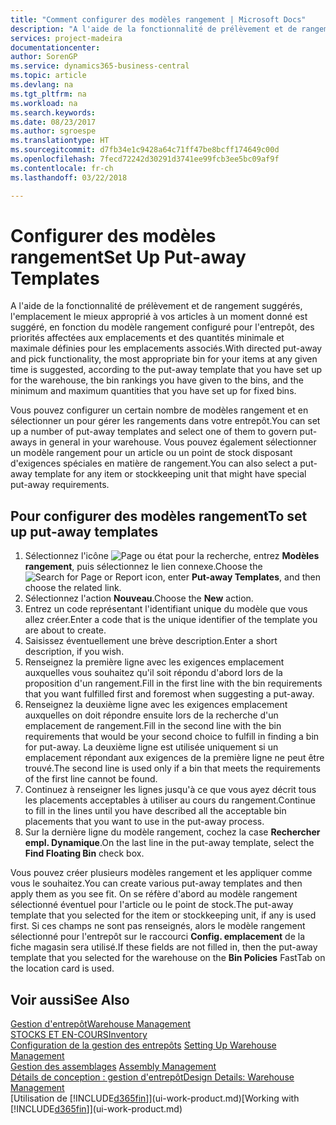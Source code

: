 ```yaml
---
title: "Comment configurer des modèles rangement | Microsoft Docs"
description: "A l'aide de la fonctionnalité de prélèvement et de rangement suggérés, l'emplacement le mieux approprié à vos articles à un moment donné est suggéré, en fonction du modèle rangement configuré pour l'entrepôt, des priorités affectées aux emplacements et des quantités minimale et maximale définies pour les emplacements associés."
services: project-madeira
documentationcenter: 
author: SorenGP
ms.service: dynamics365-business-central
ms.topic: article
ms.devlang: na
ms.tgt_pltfrm: na
ms.workload: na
ms.search.keywords: 
ms.date: 08/23/2017
ms.author: sgroespe
ms.translationtype: HT
ms.sourcegitcommit: d7fb34e1c9428a64c71ff47be8bcff174649c00d
ms.openlocfilehash: 7fecd72242d30291d3741ee99fcb3ee5bc09af9f
ms.contentlocale: fr-ch
ms.lasthandoff: 03/22/2018

---
```

# <a name="set-up-put-away-templates"></a><span data-ttu-id="3075b-103">Configurer des modèles rangement</span><span class="sxs-lookup"><span data-stu-id="3075b-103">Set Up Put-away Templates</span></span>
<span data-ttu-id="3075b-104">A l'aide de la fonctionnalité de prélèvement et de rangement suggérés, l'emplacement le mieux approprié à vos articles à un moment donné est suggéré, en fonction du modèle rangement configuré pour l'entrepôt, des priorités affectées aux emplacements et des quantités minimale et maximale définies pour les emplacements associés.</span><span class="sxs-lookup"><span data-stu-id="3075b-104">With directed put-away and pick functionality, the most appropriate bin for your items at any given time is suggested, according to the put-away template that you have set up for the warehouse, the bin rankings you have given to the bins, and the minimum and maximum quantities that you have set up for fixed bins.</span></span>  

<span data-ttu-id="3075b-105">Vous pouvez configurer un certain nombre de modèles rangement et en sélectionner un pour gérer les rangements dans votre entrepôt.</span><span class="sxs-lookup"><span data-stu-id="3075b-105">You can set up a number of put-away templates and select one of them to govern put-aways in general in your warehouse.</span></span> <span data-ttu-id="3075b-106">Vous pouvez également sélectionner un modèle rangement pour un article ou un point de stock disposant d'exigences spéciales en matière de rangement.</span><span class="sxs-lookup"><span data-stu-id="3075b-106">You can also select a put-away template for any item or stockkeeping unit that might have special put-away requirements.</span></span>  

## <a name="to-set-up-put-away-templates"></a><span data-ttu-id="3075b-107">Pour configurer des modèles rangement</span><span class="sxs-lookup"><span data-stu-id="3075b-107">To set up put-away templates</span></span>  
1.  <span data-ttu-id="3075b-108">Sélectionnez l'icône ![Page ou état pour la recherche](media/ui-search/search_small.png "Page ou état pour la recherche"), entrez **Modèles rangement**, puis sélectionnez le lien connexe.</span><span class="sxs-lookup"><span data-stu-id="3075b-108">Choose the ![Search for Page or Report](media/ui-search/search_small.png "Search for Page or Report icon") icon, enter **Put-away Templates**, and then choose the related link.</span></span>  
2.  <span data-ttu-id="3075b-109">Sélectionnez l'action **Nouveau**.</span><span class="sxs-lookup"><span data-stu-id="3075b-109">Choose the **New** action.</span></span>  
3.  <span data-ttu-id="3075b-110">Entrez un code représentant l'identifiant unique du modèle que vous allez créer.</span><span class="sxs-lookup"><span data-stu-id="3075b-110">Enter a code that is the unique identifier of the template you are about to create.</span></span>  
4.  <span data-ttu-id="3075b-111">Saisissez éventuellement une brève description.</span><span class="sxs-lookup"><span data-stu-id="3075b-111">Enter a short description, if you wish.</span></span>  
5.  <span data-ttu-id="3075b-112">Renseignez la première ligne avec les exigences emplacement auxquelles vous souhaitez qu'il soit répondu d'abord lors de la proposition d'un rangement.</span><span class="sxs-lookup"><span data-stu-id="3075b-112">Fill in the first line with the bin requirements that you want fulfilled first and foremost when suggesting a put-away.</span></span>  
6.  <span data-ttu-id="3075b-113">Renseignez la deuxième ligne avec les exigences emplacement auxquelles on doit répondre ensuite lors de la recherche d'un emplacement de rangement.</span><span class="sxs-lookup"><span data-stu-id="3075b-113">Fill in the second line with the bin requirements that would be your second choice to fulfill in finding a bin for put-away.</span></span> <span data-ttu-id="3075b-114">La deuxième ligne est utilisée uniquement si un emplacement répondant aux exigences de la première ligne ne peut être trouvé.</span><span class="sxs-lookup"><span data-stu-id="3075b-114">The second line is used only if a bin that meets the requirements of the first line cannot be found.</span></span>  
7.  <span data-ttu-id="3075b-115">Continuez à renseigner les lignes jusqu'à ce que vous ayez décrit tous les placements acceptables à utiliser au cours du rangement.</span><span class="sxs-lookup"><span data-stu-id="3075b-115">Continue to fill in the lines until you have described all the acceptable bin placements that you want to use in the put-away process.</span></span>  
8.  <span data-ttu-id="3075b-116">Sur la dernière ligne du modèle rangement, cochez la case **Rechercher empl. Dynamique**.</span><span class="sxs-lookup"><span data-stu-id="3075b-116">On the last line in the put-away template, select the **Find Floating Bin** check box.</span></span>  

<span data-ttu-id="3075b-117">Vous pouvez créer plusieurs modèles rangement et les appliquer comme vous le souhaitez.</span><span class="sxs-lookup"><span data-stu-id="3075b-117">You can create various put-away templates and then apply them as you see fit.</span></span> <span data-ttu-id="3075b-118">On se réfère d'abord au modèle rangement sélectionné éventuel pour l'article ou le point de stock.</span><span class="sxs-lookup"><span data-stu-id="3075b-118">The put-away template that you selected for the item or stockkeeping unit, if any is used first.</span></span> <span data-ttu-id="3075b-119">Si ces champs ne sont pas renseignés, alors le modèle rangement sélectionné pour l'entrepôt sur le raccourci **Config. emplacement** de la fiche magasin sera utilisé.</span><span class="sxs-lookup"><span data-stu-id="3075b-119">If these fields are not filled in, then the put-away template that you selected for the warehouse on the **Bin Policies** FastTab on the location card is used.</span></span>  

## <a name="see-also"></a><span data-ttu-id="3075b-120">Voir aussi</span><span class="sxs-lookup"><span data-stu-id="3075b-120">See Also</span></span>  
[<span data-ttu-id="3075b-121">Gestion d'entrepôt</span><span class="sxs-lookup"><span data-stu-id="3075b-121">Warehouse Management</span></span>](warehouse-manage-warehouse.md)  
[<span data-ttu-id="3075b-122">STOCKS ET EN-COURS</span><span class="sxs-lookup"><span data-stu-id="3075b-122">Inventory</span></span>](inventory-manage-inventory.md)  
<span data-ttu-id="3075b-123">[Configuration de la gestion des entrepôts](warehouse-setup-warehouse.md)   </span><span class="sxs-lookup"><span data-stu-id="3075b-123">[Setting Up Warehouse Management](warehouse-setup-warehouse.md)   </span></span>  
<span data-ttu-id="3075b-124">[Gestion des assemblages](assembly-assemble-items.md)  </span><span class="sxs-lookup"><span data-stu-id="3075b-124">[Assembly Management](assembly-assemble-items.md)  </span></span>  
[<span data-ttu-id="3075b-125">Détails de conception : gestion d'entrepôt</span><span class="sxs-lookup"><span data-stu-id="3075b-125">Design Details: Warehouse Management</span></span>](design-details-warehouse-management.md)  
<span data-ttu-id="3075b-126">[Utilisation de [!INCLUDE[d365fin](includes/d365fin_md.md)]](ui-work-product.md)</span><span class="sxs-lookup"><span data-stu-id="3075b-126">[Working with [!INCLUDE[d365fin](includes/d365fin_md.md)]](ui-work-product.md)</span></span>

